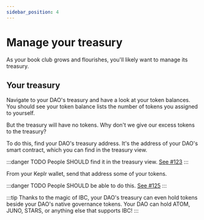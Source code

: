 ```yaml
---
sidebar_position: 4
---
```


# Manage your treasury

As your book club grows and flourishes, you'll likely want to manage its treasury.

## Your treasury

Navigate to your DAO's treasury and have a look at your token balances.
You should see your token balance lists the number of tokens you assigned to yourself.

But the treasury will have no tokens. Why don't we give our excess tokens to the treasury?

To do this, find your DAO's treasury address. It's the address of your DAO's smart contract, which you can find in the treasury view.

:::danger TODO
People SHOULD find it in the treasury view. [See #123](https://github.com/DA0-DA0/dao-ui/issues/123)
:::

From your Keplr wallet, send that address some of your tokens.


:::danger TODO
People SHOULD be able to do this. [See #125](https://github.com/DA0-DA0/dao-ui/issues/125)
:::

:::tip
Thanks to the magic of IBC, your DAO's treasury can even hold tokens beside your DAO's native governance tokens. Your DAO can hold ATOM, JUNO, STARS, or anything else that supports IBC!
:::

